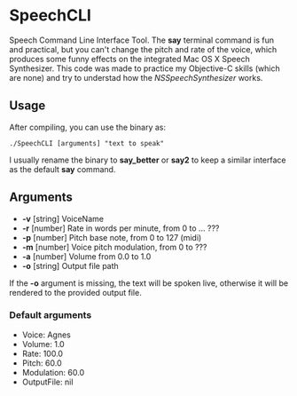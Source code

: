 SpeechCLI
=========

Speech Command Line Interface Tool.
The __say__ terminal command is fun and practical, but you can't change the pitch and rate of the voice, which produces some funny effects on the integrated Mac OS X Speech Synthesizer. This code was made to practice my Objective-C skills (which are none) and try to understad how the _NSSpeechSynthesizer_ works.

Usage
-----

After compiling, you can use the binary as:

~~~~~~~~~~~~~~~~~~~~~~~~~~~~~~~~~~~~~~~
./SpeechCLI [arguments] "text to speak"
~~~~~~~~~~~~~~~~~~~~~~~~~~~~~~~~~~~~~~~

I usually rename the binary to __say_better__ or __say2__ to keep a similar interface as the default __say__ command.

Arguments
---------

* __-v__ [string] VoiceName
* __-r__ [number] Rate in words per minute, from 0 to ... ???
* __-p__ [number] Pitch base note, from 0 to 127 (midi)
* __-m__ [number] Voice pitch modulation, from 0 to ???
* __-a__ [number] Volume from 0.0 to 1.0
* __-o__ [string] Output file path
 
If the __-o__ argument is missing, the text will be spoken live, otherwise it will be rendered to the provided output file.

### Default arguments ###

* Voice: Agnes
* Volume: 1.0
* Rate: 100.0
* Pitch: 60.0
* Modulation: 60.0
* OutputFile: nil
